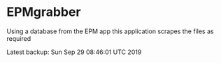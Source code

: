 # EPMgrabber
Using a database from the EPM app this application scrapes the files as required


Latest backup: Sun Sep 29 08:46:01 UTC 2019

